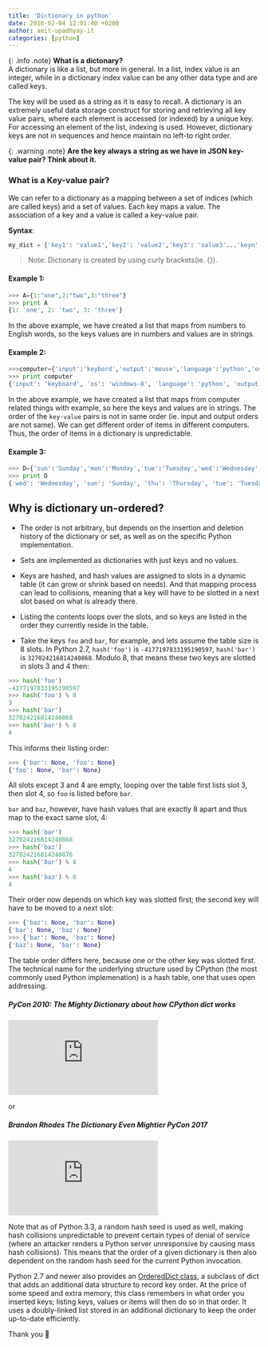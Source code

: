 ```yaml
---
title: 'Dictionary in python'
date: 2016-02-04 12:01:40 +0200
author: amit-upadhyay-it
categories: [python]
---
```



{: .info .note}
**What is a dictonary?**<br>A dictionary is like a list, but more in general. In a list, index value is an integer, while in a dictionary index value can be any other data type and are called keys.

The key will be used as a string as it is easy to recall. A dictionary is an extremely useful data storage construct for storing and retrieving all key value pairs, where each element is accessed (or indexed) by a unique key. For accessing an element of the list, indexing is used. However, dictionary keys are not in sequences and hence maintain no left-to right order.

{: .warning .note}
**Are the key always a string as we have in JSON key-value pair? Think about it.**

### What is a Key-value pair?

We can refer to a dictionary as a mapping between a set of indices (which are called keys) and a set of values. Each key maps a value. The association of a key and a value is called a key-value pair.

**Syntax**:

```py
my_dict = {'key1': 'value1','key2': 'value2','key3': 'value3'...'keyn': 'valuen'}
```

> Note: Dictionary is created by using curly brackets(ie. {}).

#### Example 1:

```py
>>> A={1:"one",2:"two",3:"three"}
>>> print A
{1: 'one', 2: 'two', 3: 'three'}
```
In the above example, we have created a list that maps from numbers to English words, so the keys values are in numbers and values are in strings.

#### Example 2:

```py
>>>computer={'input':'keybord','output':'mouse','language':'python','os':'windows-8',}
>>> print computer
{'input': 'keyboard', 'os': 'windows-8', 'language': 'python', 'output': 'mouse'}
```

In the above example, we have created a list that maps from computer related things with example, so here the keys and values are in strings. The order of the `key-value` pairs is not in same order (ie. input and output orders are not same). We can get different order of items in different computers. Thus, the order of items in a dictionary is unpredictable.

#### Example 3:

```py
>>> D={'sun':'Sunday','mon':'Monday','tue':'Tuesday','wed':'Wednesday','thu':'Thursday','fri':'Friday','sat':'Saturday'}
>>> print D
{'wed': 'Wednesday', 'sun': 'Sunday', 'thu': 'Thursday', 'tue': 'Tuesday', 'mon':'Monday', 'fri': 'Friday', 'sat': 'Saturday'}
```


## Why is dictionary un-ordered?

- The order is not arbitrary, but depends on the insertion and deletion history of the dictionary or set, as well as on the specific Python implementation.

- Sets are implemented as dictionaries with just keys and no values.

- Keys are hashed, and hash values are assigned to slots in a dynamic table (it can grow or shrink based on needs). And that mapping process can lead to collisions, meaning that a key will have to be slotted in a next slot based on what is already there.

- Listing the contents loops over the slots, and so keys are listed in the order they currently reside in the table.

- Take the keys `foo` and `bar`, for example, and lets assume the table size is 8 slots. In Python 2.7, `hash('foo')` is `-4177197833195190597`, `hash('bar')` is `327024216814240868`. Modulo 8, that means these two keys are slotted in slots 3 and 4 then:

```py
>>> hash('foo')
-4177197833195190597
>>> hash('foo') % 8
3
>>> hash('bar')
327024216814240868
>>> hash('bar') % 8
4
```

This informs their listing order:

```py
>>> {'bar': None, 'foo': None}
{'foo': None, 'bar': None}
```

All slots except 3 and 4 are empty, looping over the table first lists slot 3, then slot 4, so `foo` is listed before `bar`.


`bar` and `baz`, however, have hash values that are exactly 8 apart and thus map to the exact same slot, 4:


```py
>>> hash('bar')
327024216814240868
>>> hash('baz')
327024216814240876
>>> hash('bar') % 8
4
>>> hash('baz') % 8
4
```

Their order now depends on which key was slotted first; the second key will have to be moved to a next slot:

```py
>>> {'baz': None, 'bar': None}
{'bar': None, 'baz': None}
>>> {'bar': None, 'baz': None}
{'baz': None, 'bar': None}
```

The table order differs here, because one or the other key was slotted first. The technical name for the underlying structure used by CPython (the most commonly used Python implemenation) is a hash table, one that uses open addressing.

<div class="note info">
  <h5>PyCon 2010: The Mighty Dictionary about how CPython dict works</h5>
</div>

<div class="videoWrapper" >
     <iframe src="https://www.youtube.com/watch?v=C4Kc8xzcA68?rel=0" frameborder="0" allowfullscreen></iframe>
</div>

or

<div class="note info">
  <h5>Brandon Rhodes The Dictionary Even Mightier PyCon 2017</h5>
</div>

<div class="videoWrapper" >
     <iframe src="https://youtu.be/66P5FMkWoVU?rel=0" frameborder="0" allowfullscreen></iframe>
</div>


Note that as of Python 3.3, a random hash seed is used as well, making hash collisions unpredictable to prevent certain types of denial of service (where an attacker renders a Python server unresponsive by causing mass hash collisions). This means that the order of a given dictionary is then also dependent on the random hash seed for the current Python invocation.

Python 2.7 and newer also provides an [OrderedDict class](https://docs.python.org/2/library/collections.html#collections.OrderedDict), a subclass of dict that adds an additional data structure to record key order. At the price of some speed and extra memory, this class remembers in what order you inserted keys; listing keys, values or items will then do so in that order. It uses a doubly-linked list stored in an additional dictionary to keep the order up-to-date efficiently.























Thank you 👏
